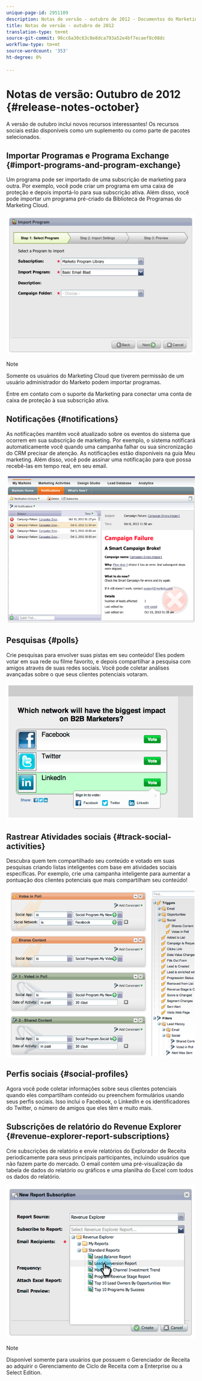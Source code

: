 ```yaml
---
unique-page-id: 2951109
description: Notas de versão - outubro de 2012 - Documentos do Marketing - Documentação do produto
title: Notas de versão - outubro de 2012
translation-type: tm+mt
source-git-commit: 96cc6a30c63c8e8dca793a52e4bf7ecaef8c08dc
workflow-type: tm+mt
source-wordcount: '353'
ht-degree: 0%

---
```



# Notas de versão: Outubro de 2012 {#release-notes-october}

A versão de outubro inclui novos recursos interessantes! Os recursos sociais estão disponíveis como um suplemento ou como parte de pacotes selecionados.

## Importar Programas e Programa Exchange {#import-programs-and-program-exchange}

Um programa pode ser importado de uma subscrição de marketing para outra. Por exemplo, você pode criar um programa em uma caixa de proteção e depois importá-lo para sua subscrição ativa. Além disso, você pode importar um programa pré-criado da Biblioteca de Programas do Marketing Cloud.

![](assets/image2014-9-23-10-3a46-3a42.png)

>[!NOTE]
>
>Somente os usuários do Marketing Cloud que tiverem permissão de um usuário administrador do Marketo podem importar programas.
>
>Entre em contato com o suporte da Marketing para conectar uma conta de caixa de proteção à sua subscrição ativa.

## Notificações {#notifications}

As notificações mantêm você atualizado sobre os eventos do sistema que ocorrem em sua subscrição de marketing. Por exemplo, o sistema notificará automaticamente você quando uma campanha falhar ou sua sincronização do CRM precisar de atenção. As notificações estão disponíveis na guia Meu marketing. Além disso, você pode assinar uma notificação para que possa recebê-las em tempo real, em seu email.

![](assets/image2014-9-23-10-3a46-3a53.png)

## Pesquisas {#polls}

Crie pesquisas para envolver suas pistas em seu conteúdo! Eles podem votar em sua rede ou filme favorito, e depois compartilhar a pesquisa com amigos através de suas redes sociais. Você pode coletar análises avançadas sobre o que seus clientes potenciais votaram.

![](assets/image2014-9-23-10-3a47-3a6.png)

## Rastrear Atividades sociais {#track-social-activities}

Descubra quem tem compartilhado seu conteúdo e votado em suas pesquisas criando listas inteligentes com base em atividades sociais específicas. Por exemplo, crie uma campanha inteligente para aumentar a pontuação dos clientes potenciais que mais compartilham seu conteúdo!

![](assets/image2014-9-23-10-3a47-3a20.png)

## Perfis sociais {#social-profiles}

Agora você pode coletar informações sobre seus clientes potenciais quando eles compartilham conteúdo ou preenchem formulários usando seus perfis sociais. Isso inclui o Facebook, o LinkedIn e os identificadores do Twitter, o número de amigos que eles têm e muito mais.

## Subscrições de relatório do Revenue Explorer {#revenue-explorer-report-subscriptions}

Crie subscrições de relatório e envie relatórios do Explorador de Receita periodicamente para seus principais participantes, incluindo usuários que não fazem parte do mercado. O email contém uma pré-visualização da tabela de dados do relatório ou gráficos e uma planilha do Excel com todos os dados do relatório.

![](assets/image2014-9-23-10-3a47-3a33.png)

>[!NOTE]
>
>Disponível somente para usuários que possuem o Gerenciador de Receita ao adquirir o Gerenciamento de Ciclo de Receita com a Enterprise ou a Select Edition.

